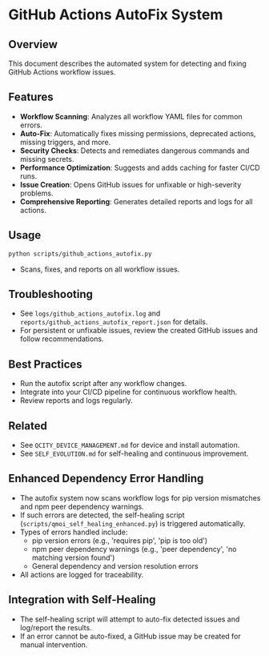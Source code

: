 # GitHub Actions AutoFix System

## Overview
This document describes the automated system for detecting and fixing GitHub Actions workflow issues.

## Features
- **Workflow Scanning**: Analyzes all workflow YAML files for common errors.
- **Auto-Fix**: Automatically fixes missing permissions, deprecated actions, missing triggers, and more.
- **Security Checks**: Detects and remediates dangerous commands and missing secrets.
- **Performance Optimization**: Suggests and adds caching for faster CI/CD runs.
- **Issue Creation**: Opens GitHub issues for unfixable or high-severity problems.
- **Comprehensive Reporting**: Generates detailed reports and logs for all actions.

## Usage
```bash
python scripts/github_actions_autofix.py
```
- Scans, fixes, and reports on all workflow issues.

## Troubleshooting
- See `logs/github_actions_autofix.log` and `reports/github_actions_autofix_report.json` for details.
- For persistent or unfixable issues, review the created GitHub issues and follow recommendations.

## Best Practices
- Run the autofix script after any workflow changes.
- Integrate into your CI/CD pipeline for continuous workflow health.
- Review reports and logs regularly.

## Related
- See `QCITY_DEVICE_MANAGEMENT.md` for device and install automation.
- See `SELF_EVOLUTION.md` for self-healing and continuous improvement. 

## Enhanced Dependency Error Handling

- The autofix system now scans workflow logs for pip version mismatches and npm peer dependency warnings.
- If such errors are detected, the self-healing script (`scripts/qmoi_self_healing_enhanced.py`) is triggered automatically.
- Types of errors handled include:
  - pip version errors (e.g., 'requires pip', 'pip is too old')
  - npm peer dependency warnings (e.g., 'peer dependency', 'no matching version found')
  - General dependency and version resolution errors
- All actions are logged for traceability.

## Integration with Self-Healing
- The self-healing script will attempt to auto-fix detected issues and log/report the results.
- If an error cannot be auto-fixed, a GitHub issue may be created for manual intervention. 